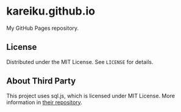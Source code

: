 # kareiku.github.io

My GitHub Pages repository.

## License

Distributed under the MIT License. See `LICENSE` for details.

## About Third Party

This project uses sql.js, which is licensed under MIT License. More information
in [their repository](https://github.com/sql-js/sql.js).
